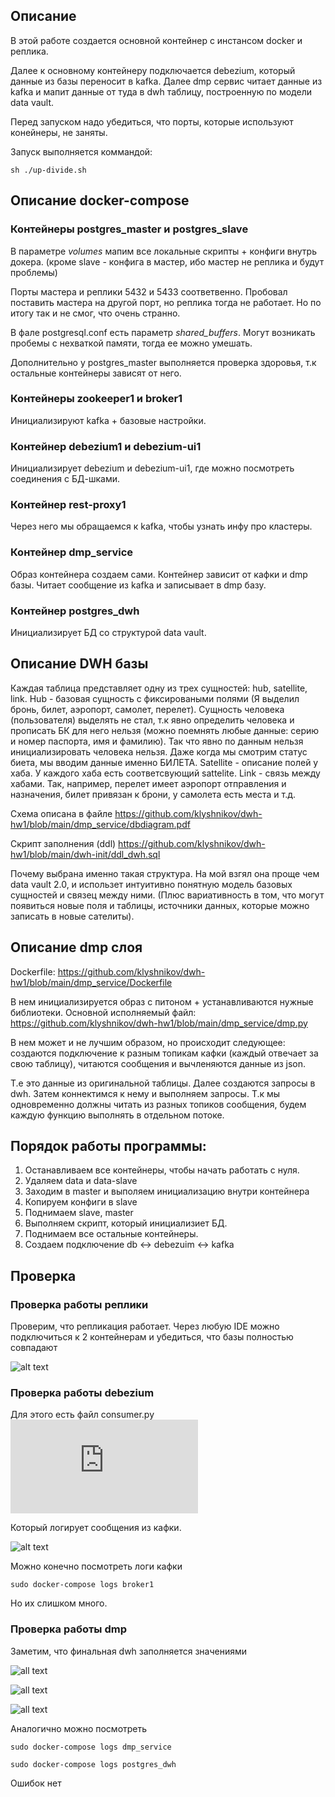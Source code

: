 ## Описание
В этой работе создается основной контейнер с инстансом docker и реплика. 

Далее к основному контейнеру подключается debezium, который данные из базы переносит в kafka. Далее dmp сервис читает данные из kafka и мапит данные от туда в dwh таблицу, построенную по модели data vault. 

Перед запуском надо убедиться, что порты, которые используют конейнеры, не заняты.

Запуск выполняется коммандой:

```
sh ./up-divide.sh
```
## Описание docker-compose

### Контейнеры postgres_master и postgres_slave
В параметре *volumes* мапим все локальные скрипты + конфиги внутрь докера. (кроме slave - конфига в мастер, ибо мастер не реплика и будут проблемы)

Порты мастера и реплики 5432 и 5433 соответвенно. Пробовал поставить мастера на другой порт, но реплика тогда не работает. Но по итогу так и не смог, что очень странно.

В фале postgresql.conf есть параметр *shared_buffers*. Могут возникать пробемы с нехваткой памяти, тогда ее можно умешать.

Дополнительно у postgres_master выполняется проверка здоровья, т.к остальные контейнеры зависят от него.

### Контейнеры zookeeper1 и broker1
Инициализируют kafka + базовые настройки.

### Контейнер debezium1 и debezium-ui1
Инициализирует debezium и debezium-ui1, где можно посмотреть соединения с БД-шками.

### Контейнер rest-proxy1
Через него мы обращаемся к kafka, чтобы узнать инфу про кластеры.

### Контейнер dmp_service
Образ контейнера создаем сами. Контейнер зависит от кафки и dmp базы. Читает сообщение из kafka и записывает в dmp базу.

### Контейнер postgres_dwh
Инициализирует БД со структурой data vault.

## Описание DWH базы
Каждая таблица представляет одну из трех сущностей: hub, satellite, link. Hub - базовая сущность с фиксироваными полями (Я выделил бронь, билет, аэропорт, самолет, перелет). Сущность человека (пользователя) выделять не стал, т.к явно определить человека и прописать БК для него нельзя (можно поемнять любые данные: серию и номер паспорта, имя и фамилию). Так что явно по данным нельзя инициализировать человека нельзя. Даже когда мы смотрим статус биета, мы вводим данные именно БИЛЕТА. Satellite - описание полей у хаба. У каждого хаба есть соответсвующий sattelite. Link - связь между хабами. Так, например, перелет имеет аэропорт отправления и назначения, билет привязан к брони, у самолета есть места и т.д.

Схема описана в файле https://github.com/klyshnikov/dwh-hw1/blob/main/dmp_service/dbdiagram.pdf

Скрипт заполнения (ddl) https://github.com/klyshnikov/dwh-hw1/blob/main/dwh-init/ddl_dwh.sql

Почему выбрана именно такая структура. На мой взгял она проще чем data vault 2.0, и использет интуитивно понятную модель базовых сущностей и связец между ними. (Плюс вариативность в том, что могут появиться новые поля и таблицы, источники данных, которые можно записать в новые сателиты).

 ## Описание dmp слоя
Dockerfile: https://github.com/klyshnikov/dwh-hw1/blob/main/dmp_service/Dockerfile

В нем инициализируется образ с питоном + устанавливаются нужные библиотеки. Основной исполняемый файл: https://github.com/klyshnikov/dwh-hw1/blob/main/dmp_service/dmp.py

В нем может и не лучшим образом, но происходит следующее: создаются подключение к разным топикам кафки (каждый отвечает за свою таблицу), читаются сообщения и вычленяются данные из json.

Т.е это данные из оригинальной таблицы. Далее создаются запросы в dwh. Затем коннектимся к нему и выполняем запросы. Т.к мы одновременно должны читать из разных топиков сообщения, будем каждую функцию выполнять в отдельном потоке.

## Порядок работы программы:
1. Останавливаем все контейнеры, чтобы начать работать с нуля.
2. Удаляем data и data-slave
3. Заходим в master и выполяем инициализацию внутри контейнера
4. Копируем конфиги в slave
5. Поднимаем slave, master
6. Выполняем скрипт, который инициализиет БД.
7. Поднимаем все остальные контейнеры.
8. Создаем подключение  db <-> debezuim <-> kafka

## Проверка

### Проверка работы реплики
Проверим, что репликация работает. Через любую IDE можно подключиться к 2 контейнерам и убедиться, что базы полностью совпадают

![alt text](https://github.com/klyshnikov/dwh-hw1/blob/main/result.png)

### Проверка работы debezium

Для этого есть файл consumer.py ![all text](https://github.com/klyshnikov/dwh-hw1/blob/main/consumer.py)

Который логирует сообщения из кафки.

![alt text](https://github.com/klyshnikov/dwh-hw1/blob/main/debezuim-check.png)

Можно конечно посмотреть логи кафки
```
sudo docker-compose logs broker1
```
Но их слишком много.

### Проверка работы dmp

Заметим, что финальная dwh заполняется значениями

![all text](https://github.com/klyshnikov/dwh-hw1/blob/main/dmp-check-1.png)

![all text](https://github.com/klyshnikov/dwh-hw1/blob/main/dmp-check-2.png)

![all text](https://github.com/klyshnikov/dwh-hw1/blob/main/dmp-check-3.png)

Аналогично можно посмотреть 

```
sudo docker-compose logs dmp_service
```

```
sudo docker-compose logs postgres_dwh
```

Ошибок нет
